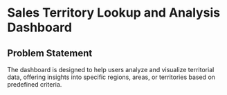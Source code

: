 
# Sales Territory Lookup and Analysis Dashboard


## Problem Statement

The dashboard is designed to help users analyze and visualize territorial data, offering insights into specific regions, areas, or territories based on predefined criteria.

